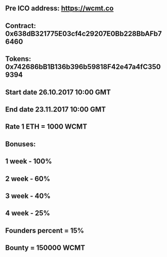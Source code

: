 Pre ICO address:
https://wcmt.co
--------------------
Contract: 0x638dB321775E03cf4c29207E0Bb228BbAFb76460
--------------------
Tokens: 0x742686bB1B136b396b59818F42e47a4fC3509394
--------------------
Start date 26.10.2017 10:00 GMT
--------------------
End date 23.11.2017 10:00 GMT
--------------------
Rate 1 ETH = 1000 WCMT
--------------------
Bonuses:
--------------------
1 week - 100%
--------------------
2 week - 60%
--------------------
3 week - 40%
--------------------
4 week - 25%
--------------------
Founders percent = 15%
--------------------
Bounty = 150000 WCMT
--------------------

